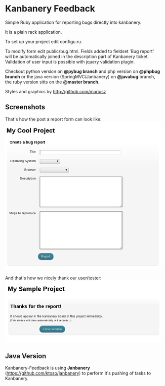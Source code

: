 Kanbanery Feedback
==================
Simple Ruby application for reporting bugs directly into kanbanery.

It is a plain rack application.

To set up your project edit configu.ru.

To modify form edit public/bug.html. Fields added to fieldset 'Bug report' will be automatically joined in the description part of Kanbanery ticket. Validation of user input is possible with jquery validation plugin.

Checkout python version on **@pybug branch** and php version on **@phpbug branch** or the java version (SpringMVC/Janbanery) on **@javabug** branch, the ruby version sitts on the **@master branch**.

Styles and graphics by http://github.com/mariusz

Screenshots
-----------
That's how the post a report form can look like:
<img src="https://github.com/wrozka/kanbanery-feedback/blob/master/doc/report_bug.png?raw=true"/>

And that's how we nicely thank our user/tester:
<img src="https://github.com/wrozka/kanbanery-feedback/blob/master/doc/thanks.png?raw=true"/>

Java Version
------------
Kanbanery-Feedback is using **Janbanery** (https://github.com/ktoso/janbanery) to perform it's pushing of tasks to Kanbanery.
